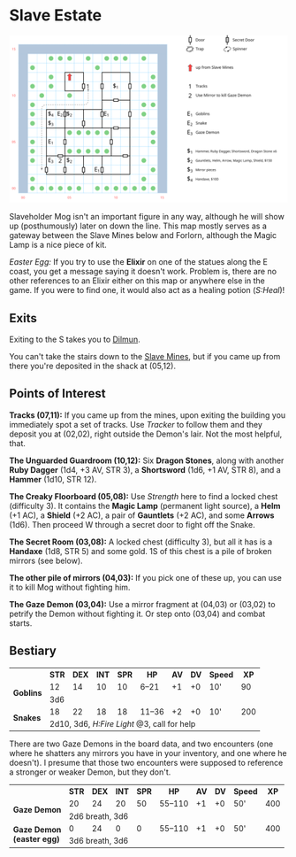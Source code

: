 # Slave Estate

[![map](slave-estate.svg)](slave-estate.svg)

Slaveholder Mog isn't an important figure in any way, although he will show up (posthumously) later on down the line. This map mostly serves as a gateway between the Slave Mines below and Forlorn, although the Magic Lamp is a nice piece of kit.

*Easter Egg:* If you try to use the **Elixir** on one of the statues along the E coast, you get a message saying it doesn't work. Problem is, there are no other references to an Elixir either on this map or anywhere else in the game. If you were to find one, it would also act as a healing potion (*S:Heal*)!

## Exits

Exiting to the S takes you to [Dilmun](dilmun.md).

You can't take the stairs down to the [Slave Mines](slave-mines.md), but if you came up from there you're deposited in the shack at (05,12).

## Points of Interest

**Tracks (07,11):** If you came up from the mines, upon exiting the building you immediately spot a set of tracks. Use *Tracker* to follow them and they deposit you at (02,02), right outside the Demon's lair. Not the most helpful, that.

**The Unguarded Guardroom (10,12):** Six **Dragon Stones**, along with another **Ruby Dagger** (1d4, +3 AV, STR 3), a **Shortsword** (1d6, +1 AV, STR 8), and a **Hammer** (1d10, STR 12).

**The Creaky Floorboard (05,08):** Use *Strength* here to find a locked chest (difficulty 3). It contains the **Magic Lamp** (permanent light source), a **Helm** (+1 AC), a **Shield** (+2 AC), a pair of **Gauntlets** (+2 AC), and some **Arrows** (1d6). Then proceed W through a secret door to fight off the Snake.

**The Secret Room (03,08):** A locked chest (difficulty 3), but all it has is a **Handaxe** (1d8, STR 5) and some gold. 1S of this chest is a pile of broken mirrors (see below).

**The other pile of mirrors (04,03):** If you pick one of these up, you can use it to kill Mog without fighting him.

**The Gaze Demon (03,04):** Use a mirror fragment at (04,03) or (03,02) to petrify the Demon without fighting it. Or step onto (03,04) and combat starts.

## Bestiary

<table>
  <tr>
    <th></th>
    <th>STR</th>
    <th>DEX</th>
    <th>INT</th>
    <th>SPR</th>
    <th>HP</th>
    <th>AV</th>
    <th>DV</th>
    <th>Speed</th>
    <th>XP</th>
  </tr>
  <tr>
    <td rowspan=2><b>Goblins</b></td>
    <td class="c">12</td>
    <td class="c">14</td>
    <td class="c">10</td>
    <td class="c">10</td>
    <td class="c">6&ndash;21</td>
    <td class="c">+1</td>
    <td class="c">+0</td>
    <td class="c">10'</td>
    <td class="c">90</td>
  </tr><tr>
    <td colspan=9>3d6</td>
  </tr>
  <tr>
    <td rowspan=2><b>Snakes</b></td>
    <td class="c">18</td>
    <td class="c">22</td>
    <td class="c">18</td>
    <td class="c">18</td>
    <td class="c">11&ndash;36</td>
    <td class="c">+2</td>
    <td class="c">+0</td>
    <td class="c">10'</td>
    <td class="c">200</td>
  </tr><tr>
    <td colspan=9>2d10, 3d6, <i>H:Fire Light</i> @3, call for help</td>
  </tr>
</table>

There are two Gaze Demons in the board data, and two encounters (one where he shatters any mirrors you have in your inventory, and one where he doesn't). I presume that those two encounters were supposed to reference a stronger or weaker Demon, but they don't.

<table>
  <tr>
    <th></th>
    <th>STR</th>
    <th>DEX</th>
    <th>INT</th>
    <th>SPR</th>
    <th>HP</th>
    <th>AV</th>
    <th>DV</th>
    <th>Speed</th>
    <th>XP</th>
  </tr>
  <tr>
    <td rowspan=2><b>Gaze Demon</b></td>
    <td class="c">20</td>
    <td class="c">24</td>
    <td class="c">20</td>
    <td class="c">50</td>
    <td class="c">55&ndash;110</td>
    <td class="c">+1</td>
    <td class="c">+0</td>
    <td class="c">50'</td>
    <td class="c">400</td>
  </tr><tr>
    <td colspan=9>2d6 breath, 3d6</td>
  </tr>
  <tr>
    <td rowspan=2><b>Gaze Demon<br/>(easter egg)</b></td>
    <td class="c">0</td>
    <td class="c">24</td>
    <td class="c">0</td>
    <td class="c">0</td>
    <td class="c">55&ndash;110</td>
    <td class="c">+1</td>
    <td class="c">+0</td>
    <td class="c">50'</td>
    <td class="c">400</td>
  </tr><tr>
    <td colspan=9>3d6 breath, 3d6</td>
  </tr>
</table>
